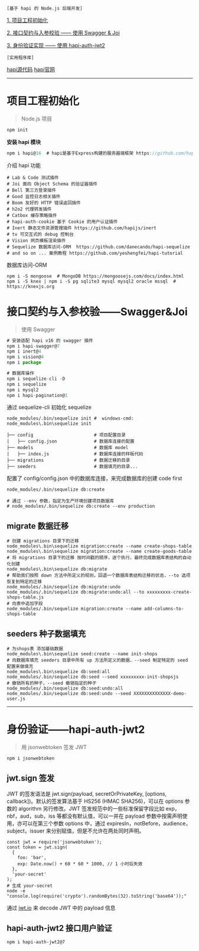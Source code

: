 `[基于 hapi 的 Node.js 后端开发]`

[1. 项目工程初始化](#项目工程初始化) 

[2. 接口契约与入参校验 —— 使用 Swagger & Joi](#接口契约与入参校验——Swagger&Joi) 

[3. 身份验证实现 —— 使用 hapi-auth-jwt2](#身份验证——hapi-auth-jwt2) 

`[实用程序库]`

  [hapi源代码](https://github.com/hapijs/hapi) [hapi官网](https://hapijs.com)

---


# **项目工程初始化**

> Node.js 项目

````javascript
npm init
````

**安装 hapi 模块**

````javascript
npm i hapi@16  # hapi是基于Express构建的服务器端框架 https://github.com/hapijs/hapi  https://hapijs.com
````

介绍 hapi 功能

```
# Lab & Code 测试插件
# Joi 面向 Object Schema 的验证器插件
# Bell 第三方登录插件
# Good 监控日志相关插件
# Boom 友好的 HTTP 错误返回插件
# h2o2 代理转发插件
# Catbox 缓存策略插件
# hapi-auth-cookie 基于 Cookie 的用户认证插件
# Inert 静态文件资源管理插件 https://github.com/hapijs/inert
# tv 可交互式的 debug 控制台
# Vision 网页模板渲染插件
# Sequelize 数据库访问-ORM  https://github.com/danecando/hapi-sequelize
# and so on ... 案例教程 https://github.com/yeshengfei/hapi-tutorial
```

数据库访问-ORM

```
npm i -S mongoose  # MongoDB https://mongoosejs.com/docs/index.html
npm i -S knex | npm i -S pg sqlite3 mysql mysql2 oracle mssql  # https://knexjs.org
```



# **接口契约与入参校验——Swagger&Joi**

> 使用 Swagger

```javascript
# 安装适配 hapi v16 的 swagger 插件
npm i hapi-swagger@7
npm i inert@4
npm i vision@4
npm i package

# 数据库操作
npm i sequelize-cli -D
npm i sequelize
npm i mysql2
npm i hapi-pagination@1
```

通过 sequelize-cli 初始化 sequelize

```
node_modules/.bin/sequelize init #  windows-cmd: node_modules\.bin\sequelize init

├── config                       # 项目配置目录
|   ├── config.json              # 数据库连接的配置
├── models                       # 数据库 model
|   ├── index.js                 # 数据库连接的样板代码
├── migrations                   # 数据迁移的目录
├── seeders                      # 数据填充的目录...
```

配置了 config/config.json 中的数据库连接，来完成数据库的创建 code first

```
node_modules/.bin/sequelize db:create

# 通过 --env 参数，指定为生产环境创建项目数据库
# node_modules/.bin/sequelize db:create --env production
```

## migrate 数据迁移

```
# 创建 migrations 目录下的迁移
node_modules\.bin\sequelize migration:create --name create-shops-table
node_modules\.bin\sequelize migration:create --name create-goods-table
# 将 migrations 目录下的迁移 按时间戳的顺序，逐个执行，最终完成数据库表结构的自动化创建
node_modules\.bin\sequelize db:migrate
# 帮助我们按照 down 方法中所定义的规则，回退一个数据库表结构迁移的状态，--to 选项恢复到特定的迁移
node_modules/.bin/sequelize db:migrate:undo
node_modules/.bin/sequelize db:migrate:undo:all --to xxxxxxxxx-create-shops-table.js
# 向表中追加字段
node_modules/.bin/sequelize migration:create --name add-columns-to-shops-table
```

## seeders 种子数据填充

```
# 为shops表 添加基础数据
node_modules\.bin\sequelize seed:create --name init-shops
# 向数据库填充 seeders 目录中所有 up 方法所定义的数据，--seed 制定特定的 seed 配置来做填充
node_modules\.bin\sequelize db:seed:all
node_modules/.bin/sequelize db:seed --seed xxxxxxxxx-init-shopsjs
# 撤销所有的种子，--seed 撤销指定的种子
node_modules/.bin/sequelize db:seed:undo:all
node_modules/.bin/sequelize db:seed:undo --seed XXXXXXXXXXXXXX-demo-user.js
```



****

# **身份验证——hapi-auth-jwt2**

> 用 jsonwebtoken 签发 JWT

```javascript
npm i jsonwebtoken
```

## jwt.sign 签发

JWT 的签发语法是 jwt.sign(payload, secretOrPrivateKey, [options, callback])。默认的签发算法基于 HS256 (HMAC SHA256)，可以在 options 参数的 algorithm 另行修改。JWT 签发规范中的一些标准保留字段比如 exp，nbf，aud，sub，iss 等都没有默认值，可以一并在 payload 参数中按需声明使用，亦可以在第三个参数 options 中，通过 expiresIn，notBefore，audience，subject，issuer 来分别赋值，但是不允许在两处同时声明。

```
const jwt = require('jsonwebtoken');
const token = jwt.sign(
  {
    foo: 'bar',
    exp: Date.now() + 60 * 60 * 1000, // 1 小时后失效
  },
  'your-secret'
);
# 生成 your-secret
node -e "console.log(require('crypto').randomBytes(32).toString('base64'));"
```


通过 [jwt.io](https://link.juejin.im/?target=https%3A%2F%2Fjwt.io) 来 decode JWT 中的 payload 信息

## hapi-auth-jwt2 接口用户验证

```
npm i hapi-auth-jwt2@7
```

